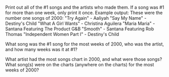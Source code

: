 
Print out all of the #1 songs and the artists who made them. If a song was #1 for more than one week, only print it once. Example output:
    These were the number one songs of 2000:
    "Try Again" - Aaliyah
    "Say My Name" - Destiny's Child
    "What A Girl Wants" - Christina Aguilera
    "Maria Maria" - Santana Featuring The Product G&B
    "Smooth" - Santana Featuring Rob Thomas
    "Independent Women Part I" - Destiny's Child


What song was the #1 song for the most weeks of 2000, who was the artist, and how many weeks was it at #1?

What artist had the most songs chart in 2000, and what were those songs?
What song(s) were on the charts (anywhere on the charts) for the most weeks of 2000?